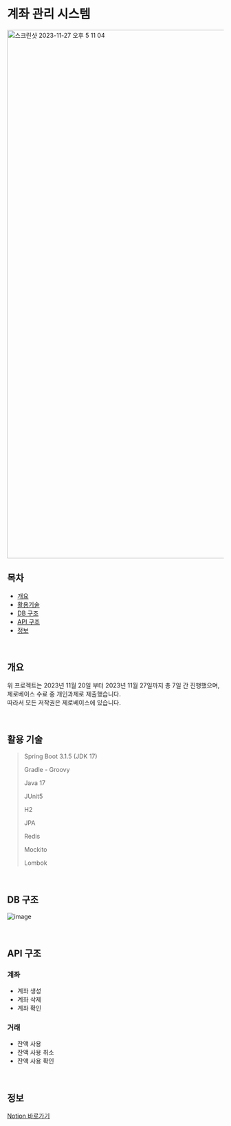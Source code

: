 # 계좌 관리 시스템
<img width="1230" alt="스크린샷 2023-11-27 오후 5 11 04" src="https://github.com/JGoo99/AccountSystem/assets/126454114/bbab969e-0777-4b21-843b-bc0451f4bc0e">

## 목차

- [개요](#개요)
- [활용기술](#활용-기술)
- [DB 구조](#DB-구조)
- [API 구조](#API-구조)
- [정보](#정보)

<br/>

## 개요

위 프로젝트는 2023년 11월 20일 부터 2023년 11월 27일까지 총 7일 간 진행했으며, 제로베이스 수료 중 개인과제로 제출했습니다.  
따라서 모든 저작권은 제로베이스에 있습니다.

<br/>

## 활용 기술

> Spring Boot 3.1.5 (JDK 17)
>
> Gradle - Groovy
>
> Java 17
>
> JUnit5
>
> H2
>
> JPA
>
> Redis
>
> Mockito
>
> Lombok

<br/>

## DB 구조

![image](https://github.com/JGoo99/AccountSystem/assets/126454114/ec315a54-1a41-4d77-aa2b-f9de64f9989d)

<br/>

## API 구조

### 계좌

- 계좌 생성
- 계좌 삭제
- 계좌 확인

### 거래

- 잔액 사용
- 잔액 사용 취소
- 잔액 사용 확인

<br/>

## 정보

[Notion 바로가기](https://www.notion.so/goo99/589606564bb74c19ae2dfb1918e1c431)
